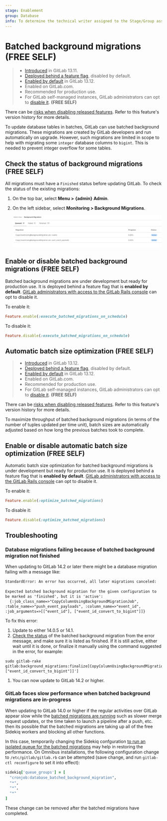 ```yaml
---
stage: Enablement
group: Database
info: To determine the technical writer assigned to the Stage/Group associated with this page, see https://about.gitlab.com/handbook/engineering/ux/technical-writing/#assignments
---
```


# Batched background migrations **(FREE SELF)**

> - [Introduced](https://gitlab.com/gitlab-org/gitlab/-/merge_requests/51332) in GitLab 13.11.
> - [Deployed behind a feature flag](../../../user/feature_flags.md), disabled by default.
> - [Enabled by default](https://gitlab.com/gitlab-org/gitlab/-/issues/329511) in GitLab 13.12.
> - Enabled on GitLab.com.
> - Recommended for production use.
> - For GitLab self-managed instances, GitLab administrators can opt to [disable it](#enable-or-disable-batched-background-migrations). **(FREE SELF)**

There can be [risks when disabling released features](../../../user/feature_flags.md#risks-when-disabling-released-features).
Refer to this feature's version history for more details.

To update database tables in batches, GitLab can use batched background migrations. These migrations
are created by GitLab developers and run automatically on upgrade. However, such migrations are
limited in scope to help with migrating some `integer` database columns to `bigint`. This is needed to
prevent integer overflow for some tables.

## Check the status of background migrations **(FREE SELF)**

All migrations must have a `Finished` status before updating GitLab. To check the status of the existing
migrations:

1. On the top bar, select **Menu >** **{admin}** **Admin**.
1. On the left sidebar, select **Monitoring > Background Migrations**.

   ![queued batched background migrations table](img/batched_background_migrations_queued_v14_0.png)

## Enable or disable batched background migrations **(FREE SELF)**

Batched background migrations are under development but ready for production use.
It is deployed behind a feature flag that is **enabled by default**.
[GitLab administrators with access to the GitLab Rails console](../../../administration/feature_flags.md)
can opt to disable it.

To enable it:

```ruby
Feature.enable(:execute_batched_migrations_on_schedule)
```

To disable it:

```ruby
Feature.disable(:execute_batched_migrations_on_schedule)
```

## Automatic batch size optimization **(FREE SELF)**

> - [Introduced](https://gitlab.com/gitlab-org/gitlab/-/merge_requests/60133) in GitLab 13.12.
> - [Deployed behind a feature flag](../../../user/feature_flags.md), disabled by default.
> - [Enabled by default](https://gitlab.com/gitlab-org/gitlab/-/issues/329511) in GitLab 13.12.
> - Enabled on GitLab.com.
> - Recommended for production use.
> - For GitLab self-managed instances, GitLab administrators can opt to [disable it](#enable-or-disable-automatic-batch-size-optimization). **(FREE SELF)**

There can be [risks when disabling released features](../../../user/feature_flags.md#risks-when-disabling-released-features).
Refer to this feature's version history for more details.

To maximize throughput of batched background migrations (in terms of the number of tuples updated per time unit), batch sizes are automatically adjusted based on how long the previous batches took to complete.

## Enable or disable automatic batch size optimization **(FREE SELF)**

Automatic batch size optimization for batched background migrations is under development but ready for production use.
It is deployed behind a feature flag that is **enabled by default**.
[GitLab administrators with access to the GitLab Rails console](../../../administration/feature_flags.md)
can opt to disable it.

To enable it:

```ruby
Feature.enable(:optimize_batched_migrations)
```

To disable it:

```ruby
Feature.disable(:optimize_batched_migrations)
```

## Troubleshooting

### Database migrations failing because of batched background migration not finished

When updating to GitLab 14.2 or later there might be a database migration failing with a message like:

```plaintext
StandardError: An error has occurred, all later migrations canceled:

Expected batched background migration for the given configuration to be marked as 'finished', but it is 'active':
  {:job_class_name=>"CopyColumnUsingBackgroundMigrationJob", :table_name=>"push_event_payloads", :column_name=>"event_id", :job_arguments=>[["event_id"], ["event_id_convert_to_bigint"]]}
```

To fix this error:

1. Update to either 14.0.5 or 14.1.
1. [Check the status](#check-the-status-of-background-migrations) of the batched background migration from the error message, and make sure it is listed as finished. If it is still active, either wait until it is done, or finalize it manually using the command suggested in the error, for example:

```shell
sudo gitlab-rake gitlab:background_migrations:finalize[CopyColumnUsingBackgroundMigrationJob,push_event_payloads,event_id,'[["event_id"]\, ["event_id_convert_to_bigint"]]']
```

1. You can now update to GitLab 14.2 or higher.

### GitLab faces slow performance when batched background migrations are in-progress

When updating to GitLab 14.0 or higher if the regular activities over GitLab appear slow while the [batched migrations are running](#check-the-status-of-background-migrations) such as slower merge request updates, or the time taken to launch a pipeline after a push, etc. then its possible that the batched migrations are taking up all of the free Sidekiq workers and blocking all other functions.

In this case, temporarily changing the Sidekiq confguration [to run an isolated queue for the batched migrations](../../../administration/operations/extra_sidekiq_processes.md#start-multiple-processes) may help in restoring the performance. On Omnibus installations, the following configuration change to `/etc/gitlab/gitlab.rb` can be attempted (save change, and run `gitlab-ctl reconfigure` to set it into effect):

```ruby
sidekiq['queue_groups'] = [
  "cronjob:database_batched_background_migration",
  "*",
  "*",
  "*"
]
```

These change can be removed after the batched migrations have completed.
